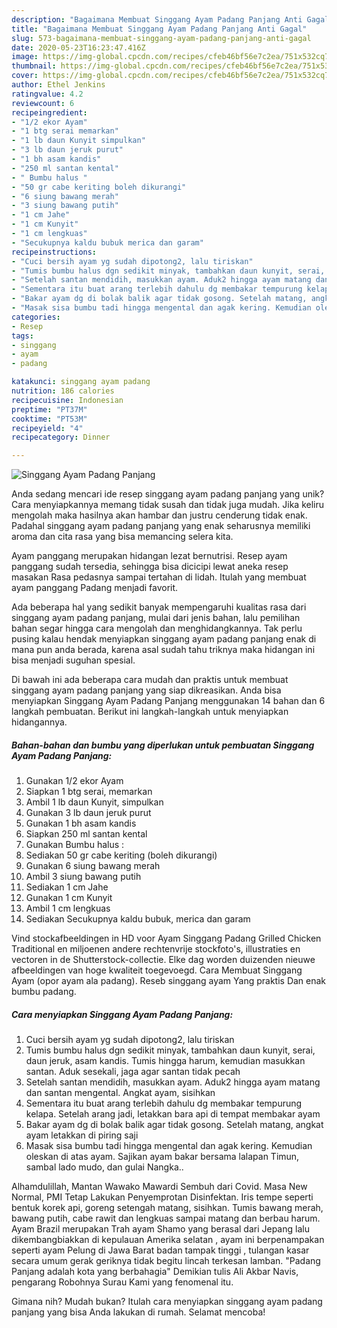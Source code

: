 ```yaml
---
description: "Bagaimana Membuat Singgang Ayam Padang Panjang Anti Gagal"
title: "Bagaimana Membuat Singgang Ayam Padang Panjang Anti Gagal"
slug: 573-bagaimana-membuat-singgang-ayam-padang-panjang-anti-gagal
date: 2020-05-23T16:23:47.416Z
image: https://img-global.cpcdn.com/recipes/cfeb46bf56e7c2ea/751x532cq70/singgang-ayam-padang-panjang-foto-resep-utama.jpg
thumbnail: https://img-global.cpcdn.com/recipes/cfeb46bf56e7c2ea/751x532cq70/singgang-ayam-padang-panjang-foto-resep-utama.jpg
cover: https://img-global.cpcdn.com/recipes/cfeb46bf56e7c2ea/751x532cq70/singgang-ayam-padang-panjang-foto-resep-utama.jpg
author: Ethel Jenkins
ratingvalue: 4.2
reviewcount: 6
recipeingredient:
- "1/2 ekor Ayam"
- "1 btg serai memarkan"
- "1 lb daun Kunyit simpulkan"
- "3 lb daun jeruk purut"
- "1 bh asam kandis"
- "250 ml santan kental"
- " Bumbu halus "
- "50 gr cabe keriting boleh dikurangi"
- "6 siung bawang merah"
- "3 siung bawang putih"
- "1 cm Jahe"
- "1 cm Kunyit"
- "1 cm lengkuas"
- "Secukupnya kaldu bubuk merica dan garam"
recipeinstructions:
- "Cuci bersih ayam yg sudah dipotong2, lalu tiriskan"
- "Tumis bumbu halus dgn sedikit minyak, tambahkan daun kunyit, serai, daun jeruk, asam kandis. Tumis hingga harum, kemudian masukkan santan. Aduk sesekali, jaga agar santan tidak pecah"
- "Setelah santan mendidih, masukkan ayam. Aduk2 hingga ayam matang dan santan mengental. Angkat ayam, sisihkan"
- "Sementara itu buat arang terlebih dahulu dg membakar tempurung kelapa. Setelah arang jadi, letakkan bara api di tempat membakar ayam"
- "Bakar ayam dg di bolak balik agar tidak gosong. Setelah matang, angkat ayam letakkan di piring saji"
- "Masak sisa bumbu tadi hingga mengental dan agak kering. Kemudian oleskan di atas ayam. Sajikan ayam bakar bersama lalapan Timun, sambal lado mudo, dan gulai Nangka.."
categories:
- Resep
tags:
- singgang
- ayam
- padang

katakunci: singgang ayam padang 
nutrition: 186 calories
recipecuisine: Indonesian
preptime: "PT37M"
cooktime: "PT53M"
recipeyield: "4"
recipecategory: Dinner

---
```



![Singgang Ayam Padang Panjang](https://img-global.cpcdn.com/recipes/cfeb46bf56e7c2ea/751x532cq70/singgang-ayam-padang-panjang-foto-resep-utama.jpg)

Anda sedang mencari ide resep singgang ayam padang panjang yang unik? Cara menyiapkannya memang tidak susah dan tidak juga mudah. Jika keliru mengolah maka hasilnya akan hambar dan justru cenderung tidak enak. Padahal singgang ayam padang panjang yang enak seharusnya memiliki aroma dan cita rasa yang bisa memancing selera kita.

Ayam panggang merupakan hidangan lezat bernutrisi. Resep ayam panggang sudah tersedia, sehingga bisa dicicipi lewat aneka resep masakan Rasa pedasnya sampai tertahan di lidah. Itulah yang membuat ayam panggang Padang menjadi favorit.

Ada beberapa hal yang sedikit banyak mempengaruhi kualitas rasa dari singgang ayam padang panjang, mulai dari jenis bahan, lalu pemilihan bahan segar hingga cara mengolah dan menghidangkannya. Tak perlu pusing kalau hendak menyiapkan singgang ayam padang panjang enak di mana pun anda berada, karena asal sudah tahu triknya maka hidangan ini bisa menjadi suguhan spesial.


Di bawah ini ada beberapa cara mudah dan praktis untuk membuat singgang ayam padang panjang yang siap dikreasikan. Anda bisa menyiapkan Singgang Ayam Padang Panjang menggunakan 14 bahan dan 6 langkah pembuatan. Berikut ini langkah-langkah untuk menyiapkan hidangannya.

<!--inarticleads1-->

##### Bahan-bahan dan bumbu yang diperlukan untuk pembuatan Singgang Ayam Padang Panjang:

1. Gunakan 1/2 ekor Ayam
1. Siapkan 1 btg serai, memarkan
1. Ambil 1 lb daun Kunyit, simpulkan
1. Gunakan 3 lb daun jeruk purut
1. Gunakan 1 bh asam kandis
1. Siapkan 250 ml santan kental
1. Gunakan  Bumbu halus :
1. Sediakan 50 gr cabe keriting (boleh dikurangi)
1. Gunakan 6 siung bawang merah
1. Ambil 3 siung bawang putih
1. Sediakan 1 cm Jahe
1. Gunakan 1 cm Kunyit
1. Ambil 1 cm lengkuas
1. Sediakan Secukupnya kaldu bubuk, merica dan garam


Vind stockafbeeldingen in HD voor Ayam Singgang Padang Grilled Chicken Traditional en miljoenen andere rechtenvrije stockfoto&#39;s, illustraties en vectoren in de Shutterstock-collectie. Elke dag worden duizenden nieuwe afbeeldingen van hoge kwaliteit toegevoegd. Cara Membuat Singgang Ayam (opor ayam ala padang). Reseb singgang ayam Yang praktis Dan enak bumbu padang. 

<!--inarticleads2-->

##### Cara menyiapkan Singgang Ayam Padang Panjang:

1. Cuci bersih ayam yg sudah dipotong2, lalu tiriskan
1. Tumis bumbu halus dgn sedikit minyak, tambahkan daun kunyit, serai, daun jeruk, asam kandis. Tumis hingga harum, kemudian masukkan santan. Aduk sesekali, jaga agar santan tidak pecah
1. Setelah santan mendidih, masukkan ayam. Aduk2 hingga ayam matang dan santan mengental. Angkat ayam, sisihkan
1. Sementara itu buat arang terlebih dahulu dg membakar tempurung kelapa. Setelah arang jadi, letakkan bara api di tempat membakar ayam
1. Bakar ayam dg di bolak balik agar tidak gosong. Setelah matang, angkat ayam letakkan di piring saji
1. Masak sisa bumbu tadi hingga mengental dan agak kering. Kemudian oleskan di atas ayam. Sajikan ayam bakar bersama lalapan Timun, sambal lado mudo, dan gulai Nangka..


Alhamdulillah, Mantan Wawako Mawardi Sembuh dari Covid. Masa New Normal, PMI Tetap Lakukan Penyemprotan Disinfektan. Iris tempe seperti bentuk korek api, goreng setengah matang, sisihkan. Tumis bawang merah, bawang putih, cabe rawit dan lengkuas sampai matang dan berbau harum. Ayam Brazil merupakan Trah ayam Shamo yang berasal dari Jepang lalu dikembangbiakkan di kepulauan Amerika selatan , ayam ini berpenampakan seperti ayam Pelung di Jawa Barat badan tampak tinggi , tulangan kasar secara umum gerak geriknya tidak begitu lincah terkesan lamban. &#34;Padang Panjang adalah kota yang berbahagia&#34; Demikian tulis Ali Akbar Navis, pengarang Robohnya Surau Kami yang fenomenal itu. 

Gimana nih? Mudah bukan? Itulah cara menyiapkan singgang ayam padang panjang yang bisa Anda lakukan di rumah. Selamat mencoba!

